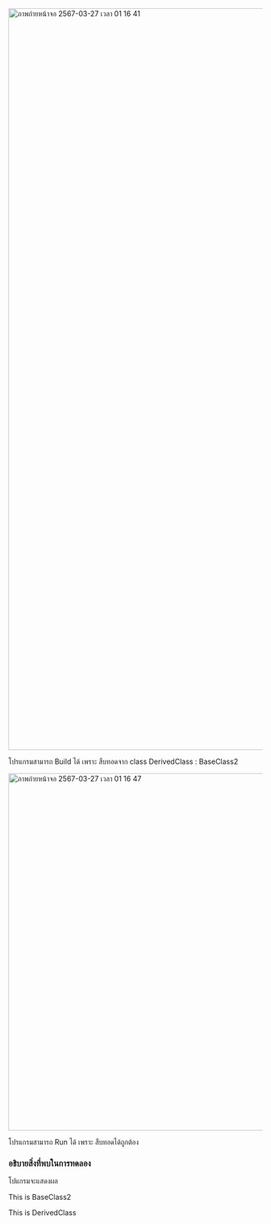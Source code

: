 <img width="1470" alt="ภาพถ่ายหน้าจอ 2567-03-27 เวลา 01 16 41" src="https://github.com/omelaweng/03376836-OOP-2566-Lab-08/assets/144561325/a0a3607b-dc5c-480f-9a37-6d369d166c18">

โปรแกรมสามารถ Build ได้ เพราะ สืบทอดจาก class DerivedClass : BaseClass2

<img width="708" alt="ภาพถ่ายหน้าจอ 2567-03-27 เวลา 01 16 47" src="https://github.com/omelaweng/03376836-OOP-2566-Lab-08/assets/144561325/5e8b8803-8114-4d51-9859-24d47ed00e73">

โปรแกรมสามารถ Run ได้ เพราะ สืบทอดได้ถูกต้อง
### อธิบายสิ่งที่พบในการทดลอง
โปแกรมจะแสดงผล

This is BaseClass2

This is DerivedClass
